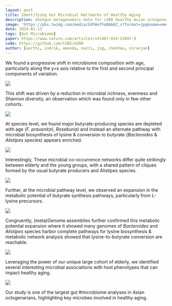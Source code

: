 ```yaml
---
layout: post
title: Identifying Gut Microbial Hallmarks of Healthy Aging
description: Shotgun metagenomics data for >200 healthy Asian octogenerians helped us identify key gut microbial hallmarks of healthy aging, including some that are only consistently seen in Asian cohorts!
image: 'https://pbs.twimg.com/media/GXFWo7FaQAAAZ_s?format=jpg&name=medium'
date: 2024-01-13
tags: [Gut Microbiome]
paper: https://www.nature.com/articles/s41467-024-52097-9
code: https://github.com/CSB5/SG90
author: [aarthi, indrik, amanda, nazri, jsg, chenhao, niranjan]
---
```


We found a progressive shift in microbiome composition with age, particularly along the y=x axis relative to the first and second principal components of variation.

![](https://pbs.twimg.com/media/GXFWo7FaQAAAZ_s?format=jpg&name=medium)

This shift was driven by a reduction in microbial richness, evenness and Shannon diversity, an observation which was found only in few other cohorts.

![](https://pbs.twimg.com/media/GXFXPuKbEAQ3UDL?format=jpg&name=medium)

At species level, we found major butyrate-producing species are depleted with age (*F. prausnitzii*, *Roseburia*) and instead an alternate pathway with microbial biosynthesis of lysine & conversion to butyrate (*Bacteroides* & *Alistipes* species) appears enriched.

![](https://pbs.twimg.com/media/GXFYDK5bEAUBddN?format=png&name=900x900)

Interestingly, These microbial co-occurrence networks differ quite strikingly between elderly and the young groups, with a shared pattern of cliques formed by the usual butyrate producers and Alistipes species. 

![](https://pbs.twimg.com/media/GXFYVTpbEAETZVP?format=jpg&name=medium)

Further, at the microbial pathway level, we observed an expansion in the metabolic potential of butyrate synthesis pathways, particularly from L-lysine precursors.

![](https://pbs.twimg.com/media/GXFYg2fbEAQ0i9D?format=png&name=900x900)

Congruently, (meta)Genome assemblies further confirmed this metabolic potential expansion where it showed many genomes of *Bacteroides* and *Alistipes* species harbor complete pathways for lysine biosynthesis & metabolic network analysis showed that lysine-to-butyrate conversion are reachable.

![](https://pbs.twimg.com/media/GXFcuSgbEAM3v2m?format=jpg&name=medium)

Leveraging the power of our unique large cohort of elderly, we identified several interesting microbial associations with host phenotypes that can impact healthy aging.

![](https://pbs.twimg.com/media/GXFZ34QasAAgwS6?format=jpg&name=medium)

Our study is one of the largest gut #microbiome analyses in Asian octogenarians, highlighting key microbes involved in healthy aging.